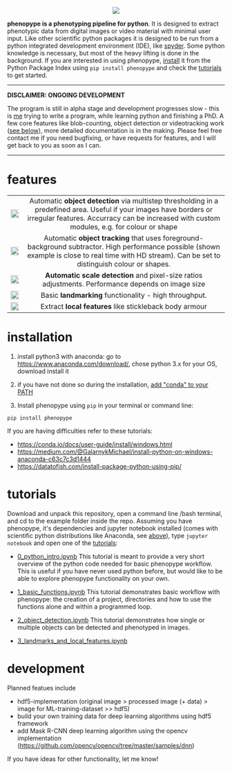 <p align="center">
<img src="https://raw.githubusercontent.com/mluerig/phenopype/master/assets/phenopype_header.png" />
</p>

**phenopype is a phenotyping pipeline for python**. It is designed to extract phenotypic data from digital images or video material with minimal user input. Like other scientific python packages it is designed to be run from a python integrated development environment (IDE), like [spyder](https://www.spyder-ide.org/). Some python knowledge is necessary, but most of the heavy lifting is done in the background. If you are interested in using phenopype, [install](#installation) it from the Python Package Index using `pip install phenopype` and check the [tutorials](#tutorials) to get started.  


***
**DISCLAIMER: ONGOING DEVELOPMENT**

The program is still in alpha stage and development progresses slow - this is [me](https://luerig.net) trying to write a program, while learning python and finishing a PhD. A few core features like blob-counting, object detection or videotracking work ([see below](#features)), more detailed documentation is in the making. Please feel free contact me if you need bugfixing, or have requests for features, and I will get back to you as soon as I can.

***


# features

| | |
|:---:|:---:|
|<img src="https://raw.githubusercontent.com/mluerig/phenopype/master/assets/object_detection.gif" width="150%" />|Automatic **object detection** via multistep thresholding in a predefined area. Useful if your images have borders or irregular features. Accurracy can be increased with custom modules, e.g. for colour or shape|
|<img src="https://raw.githubusercontent.com/mluerig/phenopype/master/assets/object_tracking.gif" width="150%" />|Automatic **object tracking** that uses foreground-background subtractor. High performance possible (shown example is close to real time with HD stream). Can be set to distinguish colour or shapes.|
| <img src="https://raw.githubusercontent.com/mluerig/phenopype/master/assets/scale_detection.gif" width="150%" />|**Automatic scale detection** and pixel-size ratios adjustments. Performance depends on image size| 
| <img src="https://raw.githubusercontent.com/mluerig/phenopype/master/assets/landmarks.gif" width="150%" />|Basic **landmarking** functionality - high throughput.| 
| <img src="https://raw.githubusercontent.com/mluerig/phenopype/master/assets/local_features.gif" width="150%" />|Extract **local features** like stickleback body armour| 


# installation

1. install python3 with anaconda: go to https://www.anaconda.com/download/, chose python 3.x for your OS, download install it 

2. if you have not done so during the installation, [add "conda" to your PATH](https://stackoverflow.com/questions/44597662/conda-command-is-not-recognized-on-windows-10) 

3. Install phenopype using `pip` in your terminal or command line:
```
pip install phenopype
```

If you are having difficulties refer to these tutorials:

   - https://conda.io/docs/user-guide/install/windows.html
   - https://medium.com/@GalarnykMichael/install-python-on-windows-anaconda-c63c7c3d1444
   - https://datatofish.com/install-package-python-using-pip/


# tutorials

Download and unpack this repository, open a command line /bash terminal, and cd to the example folder inside the repo. Assuming you have phenopype, it's dependencies and jupyter notebook installed (comes with scientific python distributions like Anaconda, see [above](#installation)), type `jupyter notebook` and open one of the [tutorials](tutorials):  

* [0_python_intro.ipynb](tutorials/0_python_intro.ipynb) This tutorial is meant to provide a very short overview of the python code needed for basic phenopype workflow. This is useful if you have never used python before, but would like to be able to explore phenopype functionality on your own.

* [1_basic_functions.ipynb](tutorials/1_basic_workflow.ipynb) This tutorial demonstrates basic workflow with phenopype: the creation of a project, directories and how to use the functions alone and within a programmed loop.

* [2_object_detection.ipynb](tutorials/2_object_detection.ipynb) This tutorial demonstrates how single or multiple objects can be detected and phenotyped in images. 

* [3_landmarks_and_local_features.ipynb](tutorials/3_landmarks_and_local_features.ipynb)


# development

Planned featues include

- hdf5-implementation (original image > processed image (+ data) > image for ML-training-dataset >> hdf5)
- build your own training data for deep learning algorithms using hdf5 framework
- add Mask R-CNN deep learning algorithm using the opencv implementation (https://github.com/opencv/opencv/tree/master/samples/dnn) 

If you have ideas for other functionality, let me know!


